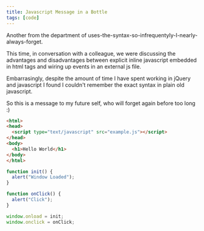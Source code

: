 ```yaml
---
title: Javascript Message in a Bottle
tags: [code]
---
```


Another from the department of uses-the-syntax-so-infrequentyly-I-nearly-always-forget.

This time, in conversation with a colleague, we were discussing the advantages
and disadvantages between explicit inline javascript embedded in html tags
and wiring up events in an external js file.

Embarrasingly, despite the amount of time I have spent working in jQuery and
javascript I found I couldn't remember the exact syntax in plain old javascript.

So this is a message to my future self, who will forget again before too long :)

```html
<html>
<head>
  <script type="text/javascript" src="example.js"></script>
</head>
<body>
  <h1>Hello World</h1>
</body>
</html>
```

```javascript
function init() {
  alert("Window Loaded");
}

function onClick() {
  alert("Click");
}

window.onload = init;
window.onclick = onClick;
```
